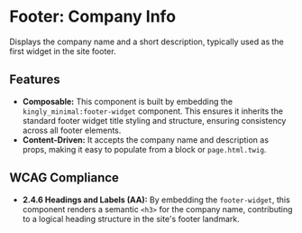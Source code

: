 # Footer: Company Info

Displays the company name and a short description, typically used as the first
widget in the site footer.

## Features

- **Composable:** This component is built by embedding
  the `kingly_minimal:footer-widget` component. This ensures it inherits the
  standard footer widget title styling and structure, ensuring consistency
  across all footer elements.
- **Content-Driven:** It accepts the company name and description as props,
  making it easy to populate from a block or `page.html.twig`.

## WCAG Compliance

- **2.4.6 Headings and Labels (AA):** By embedding the `footer-widget`, this
  component renders a semantic `<h3>` for the company name, contributing to a
  logical heading structure in the site's footer landmark.
